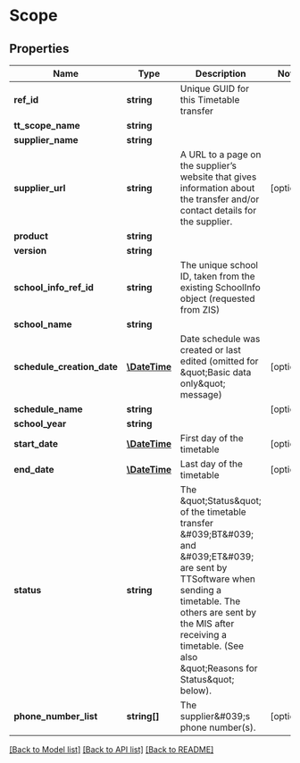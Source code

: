 # Scope

## Properties
Name | Type | Description | Notes
------------ | ------------- | ------------- | -------------
**ref_id** | **string** | Unique GUID for this Timetable transfer | 
**tt_scope_name** | **string** |  | 
**supplier_name** | **string** |  | 
**supplier_url** | **string** | A URL to a page on the supplier’s website that gives information about the transfer and/or contact details for the supplier. | [optional] 
**product** | **string** |  | 
**version** | **string** |  | 
**school_info_ref_id** | **string** | The unique school ID, taken from the existing SchoolInfo object (requested from ZIS) | 
**school_name** | **string** |  | 
**schedule_creation_date** | [**\DateTime**](Date.md) | Date schedule was created or last edited (omitted for &amp;quot;Basic data only&amp;quot; message) | [optional] 
**schedule_name** | **string** |  | [optional] 
**school_year** | **string** |  | 
**start_date** | [**\DateTime**](Date.md) | First day of the timetable | [optional] 
**end_date** | [**\DateTime**](Date.md) | Last day of the timetable | [optional] 
**status** | **string** | The &amp;quot;Status&amp;quot; of the timetable transfer &amp;#039;BT&amp;#039; and &amp;#039;ET&amp;#039; are sent by TTSoftware when sending a timetable. The others are sent by the MIS after receiving a timetable. (See also &amp;quot;Reasons for Status&amp;quot; below). | 
**phone_number_list** | **string[]** | The supplier&amp;#039;s phone number(s). | [optional] 

[[Back to Model list]](../README.md#documentation-for-models) [[Back to API list]](../README.md#documentation-for-api-endpoints) [[Back to README]](../README.md)


